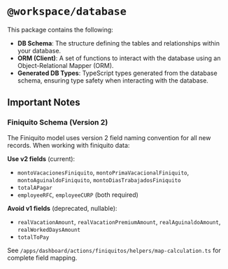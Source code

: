 # `@workspace/database`

This package contains the following:

- **DB Schema**: The structure defining the tables and relationships within your database.
- **ORM (Client)**: A set of functions to interact with the database using an Object-Relational Mapper (ORM).
- **Generated DB Types**: TypeScript types generated from the database schema, ensuring type safety when interacting with the database.

## Important Notes

### Finiquito Schema (Version 2)

The Finiquito model uses version 2 field naming convention for all new records. When working with finiquito data:

**Use v2 fields** (current):
- `montoVacacionesFiniquito`, `montoPrimaVacacionalFiniquito`, `montoAguinaldoFiniquito`, `montoDiasTrabajadosFiniquito`
- `totalAPagar`
- `employeeRFC`, `employeeCURP` (both required)

**Avoid v1 fields** (deprecated, nullable):
- `realVacationAmount`, `realVacationPremiumAmount`, `realAguinaldoAmount`, `realWorkedDaysAmount`
- `totalToPay`

See `/apps/dashboard/actions/finiquitos/helpers/map-calculation.ts` for complete field mapping.
